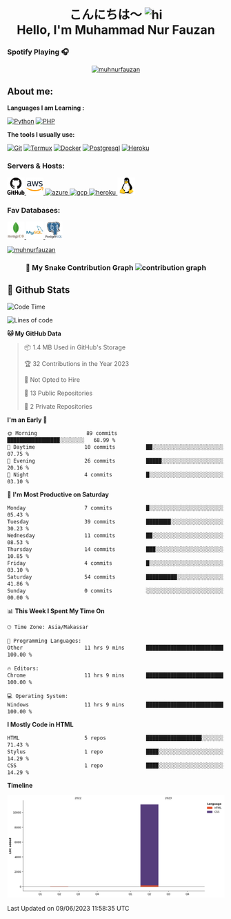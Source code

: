 <h1 align="center">こんにちは〜 <img src="https://user-images.githubusercontent.com/1303154/88677602-1635ba80-d120-11ea-84d8-d263ba5fc3c0.gif" width="40px" alt="hi"><br>Hello, I'm Muhammad Nur Fauzan</h1>

### Spotify Playing 🎧
<p align="center"> <a href="https://spotify-github-profile.vercel.app/api/view?uid=31b4jpi7kf7oulwx6heboi27yr4y&redirect=true"><img src="https://spotify-github-profile.vercel.app/api/view?uid=31b4jpi7kf7oulwx6heboi27yr4y&cover_image=true&theme=default&show_offline=true&background_color=121212&bar_color_cover=true" alt="muhnurfauzan" /></a> </p>

## **About me**:

**Languages I am Learning :**

[![Python](https://img.shields.io/badge/-Python-%232c3e50?style=flat-square&logo=python)](https://python.org)
[![PHP](https://img.shields.io/badge/-PHP-%232c3e50?style=flat-square&logo=php)](https://php.net)

**The tools I usually use:**

[![Git](https://img.shields.io/badge/-Git-%23F05032?style=flat-square&logo=git&logoColor=%23ffffff)](https://git-scm.com)
[![Termux](https://img.shields.io/badge/-Termux-%232c3e50?style=flat-square&logo=typescript)](https://termux.com)
[![Docker](https://img.shields.io/badge/-Docker-%23007ACC?style=flat-square&logo=docker)](https://www.docker.com/)
[![Postgresql](https://img.shields.io/badge/-Postgresql-%232c3e50?style=flat-square&logo=postgresql)](https://postgresql.org)
[![Heroku](https://img.shields.io/badge/-Heroku-purple?style=flat-square&logo=heroku)](https://heroku.com)

<h3 align="left">Servers & Hosts:</h3>
<p align="left"> <a href="https://github.com/" target="_blank"> <img src="https://github.com/devicons/devicon/raw/master/icons/github/github-original-wordmark.svg" alt="github" width="40" height="40"/> </a> <a href="https://aws.amazon.com" target="_blank"> <img src="https://raw.githubusercontent.com/devicons/devicon/master/icons/amazonwebservices/amazonwebservices-original-wordmark.svg" alt="aws" width="40" height="40"/> </a> <a href="https://azure.microsoft.com/en-in/" target="_blank"> <img src="https://www.vectorlogo.zone/logos/microsoft_azure/microsoft_azure-icon.svg" alt="azure" width="40" height="40"/> </a> <a href="https://cloud.google.com" target="_blank"> <img src="https://www.vectorlogo.zone/logos/google_cloud/google_cloud-icon.svg" alt="gcp" width="40" height="40"/> </a> <a href="https://heroku.com" target="_blank"> <img src="https://www.vectorlogo.zone/logos/heroku/heroku-icon.svg" alt="heroku" width="40" height="40"/> </a> <a href="https://www.linux.org/" target="_blank"> <img src="https://raw.githubusercontent.com/devicons/devicon/master/icons/linux/linux-original.svg" alt="linux" width="40" height="40"/> </a> </p>

<h3 align="left">Fav Databases:</h3>
<p align="left"> <a href="https://www.mongodb.com/" target="_blank"> <img src="https://raw.githubusercontent.com/devicons/devicon/master/icons/mongodb/mongodb-original-wordmark.svg" alt="mongodb" width="40" height="40"/> </a> <a href="https://www.mysql.com/" target="_blank"> <img src="https://raw.githubusercontent.com/devicons/devicon/master/icons/mysql/mysql-original-wordmark.svg" alt="mysql" width="40" height="40"/> </a> <a href="https://www.postgresql.org" target="_blank"> <img src="https://raw.githubusercontent.com/devicons/devicon/master/icons/postgresql/postgresql-original-wordmark.svg" alt="postgresql" width="40" height="40"/> </a> </p>

<p align="left"> <a href="https://github.com/muhnurfauzan"><img src="https://github-profile-trophy.vercel.app/?username=muhnurfauzan" alt="muhnurfauzan" /></a> </p>

<p align="center">
  <h3 align="center">🐍 My Snake Contribution Graph 
    <img src="https://github.com/muhnurfauzan/muhnurfauzan/raw/output/github-contribution-grid-snake.svg" alt="contribution graph">
  </h3>
</p>


##  🐙 **Github Stats**

<!--START_SECTION:waka-->
![Code Time](http://img.shields.io/badge/Code%20Time-230%20hrs%2027%20mins-blue)

![Lines of code](https://img.shields.io/badge/From%20Hello%20World%20I%27ve%20Written-11.1%20thousand%20lines%20of%20code-blue)

**🐱 My GitHub Data** 

> 📦 1.4 MB Used in GitHub's Storage 
 > 
> 🏆 32 Contributions in the Year 2023
 > 
> 🚫 Not Opted to Hire
 > 
> 📜 13 Public Repositories 
 > 
> 🔑 2 Private Repositories 
 > 
**I'm an Early 🐤** 

```text
🌞 Morning                89 commits          █████████████████░░░░░░░░   68.99 % 
🌆 Daytime                10 commits          ██░░░░░░░░░░░░░░░░░░░░░░░   07.75 % 
🌃 Evening                26 commits          █████░░░░░░░░░░░░░░░░░░░░   20.16 % 
🌙 Night                  4 commits           █░░░░░░░░░░░░░░░░░░░░░░░░   03.10 % 
```
📅 **I'm Most Productive on Saturday** 

```text
Monday                   7 commits           █░░░░░░░░░░░░░░░░░░░░░░░░   05.43 % 
Tuesday                  39 commits          ████████░░░░░░░░░░░░░░░░░   30.23 % 
Wednesday                11 commits          ██░░░░░░░░░░░░░░░░░░░░░░░   08.53 % 
Thursday                 14 commits          ███░░░░░░░░░░░░░░░░░░░░░░   10.85 % 
Friday                   4 commits           █░░░░░░░░░░░░░░░░░░░░░░░░   03.10 % 
Saturday                 54 commits          ██████████░░░░░░░░░░░░░░░   41.86 % 
Sunday                   0 commits           ░░░░░░░░░░░░░░░░░░░░░░░░░   00.00 % 
```


📊 **This Week I Spent My Time On** 

```text
🕑︎ Time Zone: Asia/Makassar

💬 Programming Languages: 
Other                    11 hrs 9 mins       █████████████████████████   100.00 % 

🔥 Editors: 
Chrome                   11 hrs 9 mins       █████████████████████████   100.00 % 

💻 Operating System: 
Windows                  11 hrs 9 mins       █████████████████████████   100.00 % 
```

**I Mostly Code in HTML** 

```text
HTML                     5 repos             ██████████████████░░░░░░░   71.43 % 
Stylus                   1 repo              ████░░░░░░░░░░░░░░░░░░░░░   14.29 % 
CSS                      1 repo              ████░░░░░░░░░░░░░░░░░░░░░   14.29 % 
```



**Timeline**

![Lines of Code chart](https://raw.githubusercontent.com/kotakbiasa/kotakbiasa/main/assets/bar_graph.png)


 Last Updated on 09/06/2023 11:58:35 UTC
<!--END_SECTION:waka-->

